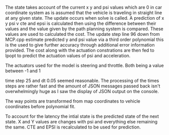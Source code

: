 The state takes account of the current x y and psi values which are 0 in car coordinate system as 
is assumed that the vehicle is traveling in straight line at any given state.
The update occurs when solve is called. A prediction of x y psi v cte and epsi is calculated then 
using the difference between their values and the value given by the path planning system is compared.
These values are used to calculated the cost. 
The update step line 96 down from MCP.cpp estimate predicted y and psi value via a third order polynomial this is the
 used to give further accuracy through additional error information provided. 
The cost along with the actuation constrations are then
fed to Ipopt to predict the actuation values of psi and acceleration.

The actuators used for the model is steering and throttle. Both being a value between -1 and 1

time step 25 and dt 0.05 seemed reasonable. The processing of the times steps are rather fast and the amount of JSON messages passed back isn't overwhelmingly huge as I saw the display of JSON output on the console.

The way points are transformed from map coordinates to vehicle coordinates before polynomial fit.

To account for the latency the intial state is the predicted state of the next state. X and Y values are changes with psi and everything else remaining the same. CTE and EPSI is recalculated to be used for prediction.
